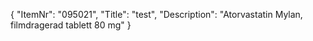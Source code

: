 {
  "ItemNr": "095021",
  "Title": "test",
  "Description": "Atorvastatin Mylan, filmdragerad tablett 80 mg"
}